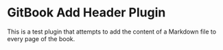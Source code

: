 # GitBook Add Header Plugin

This is a test plugin that attempts to add the content of a Markdown file to every page of the book.